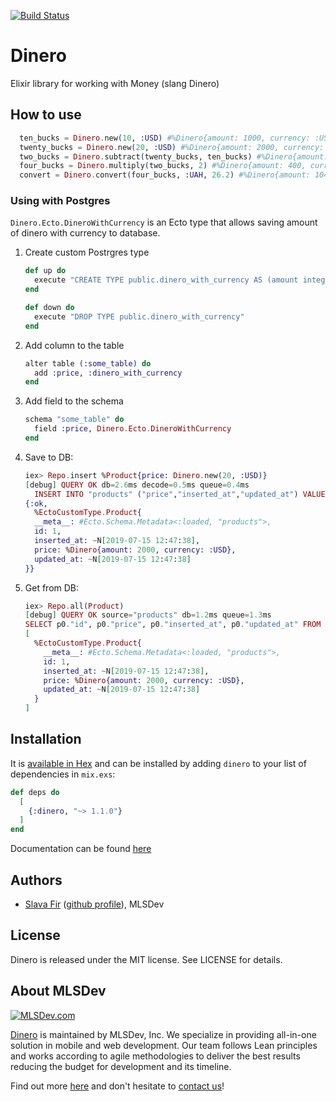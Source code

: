 [![Build Status](https://travis-ci.org/MLSDev/dinero.svg?branch=master)](https://travis-ci.org/MLSDev/dinero)


# Dinero
Elixir library for working with Money (slang Dinero)

## How to use
```elixir
  ten_bucks = Dinero.new(10, :USD) #%Dinero{amount: 1000, currency: :USD}
  twenty_bucks = Dinero.new(20, :USD) #%Dinero{amount: 2000, currency: :USD}
  two_bucks = Dinero.subtract(twenty_bucks, ten_bucks) #%Dinero{amount: 200, currency: :USD}
  four_bucks = Dinero.multiply(two_bucks, 2) #%Dinero{amount: 400, currency: :USD}
  convert = Dinero.convert(four_bucks, :UAH, 26.2) #%Dinero{amount: 10480, currency: :UAH}
```

### Using with Postgres
`Dinero.Ecto.DineroWithCurrency` is an Ecto type that allows saving amount of dinero with currency to database.

1. Create custom Postrgres type
    ```elixir
    def up do
      execute "CREATE TYPE public.dinero_with_currency AS (amount integer, currency char(3))"
    end
    
    def down do
      execute "DROP TYPE public.dinero_with_currency"
    end
    ```
2. Add column to the table
    ```elixir
    alter table (:some_table) do
      add :price, :dinero_with_currency
    end
    ```
3. Add field to the schema
    ```elixir
    schema "some_table" do
      field :price, Dinero.Ecto.DineroWithCurrency
    end
    ```
4. Save to DB:
    ```elixir
    iex> Repo.insert %Product{price: Dinero.new(20, :USD)}
    [debug] QUERY OK db=2.6ms decode=0.5ms queue=0.4ms
      INSERT INTO "products" ("price","inserted_at","updated_at") VALUES ($1,$2,$3) RETURNING "id" [{2000, "USD"}, ~N[2019-07-15 12:47:38], ~N[2019-07-15 12:47:38]]
    {:ok,
      %EctoCustomType.Product{
      __meta__: #Ecto.Schema.Metadata<:loaded, "products">,
      id: 1,
      inserted_at: ~N[2019-07-15 12:47:38],
      price: %Dinero{amount: 2000, currency: :USD},
      updated_at: ~N[2019-07-15 12:47:38]
    }}
    ```
5. Get from DB:
    ```elixir
    iex> Repo.all(Product)
    [debug] QUERY OK source="products" db=1.2ms queue=1.3ms
    SELECT p0."id", p0."price", p0."inserted_at", p0."updated_at" FROM "products" AS p0 []
    [
      %EctoCustomType.Product{
        __meta__: #Ecto.Schema.Metadata<:loaded, "products">,
        id: 1,
        inserted_at: ~N[2019-07-15 12:47:38],
        price: %Dinero{amount: 2000, currency: :USD},
        updated_at: ~N[2019-07-15 12:47:38]
      }
    ]

    ```


## Installation

It is [available in Hex](https://hex.pm/packages/dinero) and can be installed
by adding `dinero` to your list of dependencies in `mix.exs`:

```elixir
def deps do
  [
    {:dinero, "~> 1.1.0"}
  ]
end
```

Documentation can be found [here](https://hexdocs.pm/dinero)

## Authors
* [Slava Fir](mailto:fir@mlsdev.com) ([github profile][github-fir]), MLSDev 

## License
Dinero is released under the MIT license. See LICENSE for details.

## About MLSDev

[<img src="https://cloud.githubusercontent.com/assets/1778155/11761239/ccfddf60-a0c2-11e5-8f2a-8573029ab09d.png" alt="MLSDev.com">][mlsdev]

[Dinero](https://github.com/MLSDev/dinero) is maintained by MLSDev, Inc. We specialize in providing all-in-one solution in mobile and web development. Our team follows Lean principles and works according to agile methodologies to deliver the best results reducing the budget for development and its timeline. 

Find out more [here][mlsdev] and don't hesitate to [contact us][contact]!

[mlsdev]: https://mlsdev.com
[contact]: https://mlsdev.com/contact-us
[github-fir]: https://github.com/SlavaFir